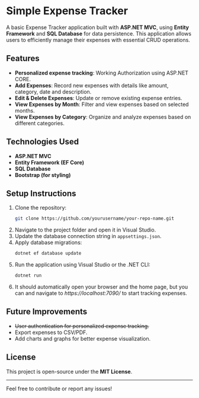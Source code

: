 # Simple Expense Tracker

A basic Expense Tracker application built with **ASP.NET MVC**, using **Entity Framework** and **SQL Database** for data persistence. This application allows users to efficiently manage their expenses with essential CRUD operations.

## Features

- **Personalized expense tracking**: Working Authorization using ASP.NET CORE.
- **Add Expenses**: Record new expenses with details like amount, category, date and description.
- **Edit & Delete Expenses**: Update or remove existing expense entries.
- **View Expenses by Month**: Filter and view expenses based on selected months.
- **View Expenses by Category**: Organize and analyze expenses based on different categories.

## Technologies Used

- **ASP.NET MVC**
- **Entity Framework (EF Core)**
- **SQL Database**
- **Bootstrap (for styling)**

## Setup Instructions

1. Clone the repository:
   ```sh
   git clone https://github.com/yourusername/your-repo-name.git
   ```
2. Navigate to the project folder and open it in Visual Studio.
3. Update the database connection string in `appsettings.json`.
4. Apply database migrations:
   ```sh
   dotnet ef database update
   ```
5. Run the application using Visual Studio or the .NET CLI:
   ```sh
   dotnet run
   ```
6. It should automatically open your browser and the home page, but you can and navigate to *https\://localhost:7090/* to start tracking expenses.

## Future Improvements

- ~~User authentication for personalized expense tracking.~~
- Export expenses to CSV/PDF.
- Add charts and graphs for better expense visualization.

## License

This project is open-source under the **MIT License**.

---

Feel free to contribute or report any issues!

